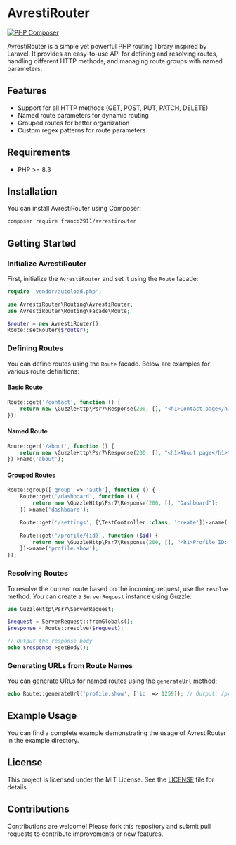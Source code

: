# AvrestiRouter
[![PHP Composer](https://github.com/fg-tec/avrestirouter/actions/workflows/php.yml/badge.svg)](https://github.com/fg-tec/avrestirouter/actions/workflows/php.yml)

AvrestiRouter is a simple yet powerful PHP routing library inspired by Laravel. It provides an easy-to-use API for defining and resolving routes, handling different HTTP methods, and managing route groups with named parameters.

## Features
* Support for all HTTP methods (GET, POST, PUT, PATCH, DELETE)
* Named route parameters for dynamic routing
* Grouped routes for better organization
* Custom regex patterns for route parameters

## Requirements
* PHP >= 8.3

## Installation
You can install AvrestiRouter using Composer:

```bash
composer require franco2911/avrestirouter
```

## Getting Started

### Initialize AvrestiRouter

First, initialize the `AvrestiRouter` and set it using the `Route` facade:

```php
require 'vendor/autoload.php';

use AvrestiRouter\Routing\AvrestiRouter;
use AvrestiRouter\Routing\Facade\Route;

$router = new AvrestiRouter();
Route::setRouter($router);
```

### Defining Routes

You can define routes using the `Route` facade. Below are examples for various route definitions:

#### Basic Route

```php
Route::get('/contact', function () {
    return new \GuzzleHttp\Psr7\Response(200, [], "<h1>Contact page</h1>");
});
```

#### Named Route

```php
Route::get('/about', function () {
    return new \GuzzleHttp\Psr7\Response(200, [], "<h1>About page</h1>");
})->name('about');
```

#### Grouped Routes

```php
Route::group(['group' => 'auth'], function () {
    Route::get('/dashboard', function () {
        return new \GuzzleHttp\Psr7\Response(200, [], "Dashboard");
    })->name('dashboard');

    Route::get('/settings', [\TestController::class, 'create'])->name('settings');
    
    Route::get('/profile/{id}', function ($id) {
        return new \GuzzleHttp\Psr7\Response(200, [], "<h1>Profile ID: $id</h1>");
    })->name('profile.show');
});
```

### Resolving Routes

To resolve the current route based on the incoming request, use the `resolve` method. You can create a `ServerRequest` instance using Guzzle:

```php
use GuzzleHttp\Psr7\ServerRequest;

$request = ServerRequest::fromGlobals();
$response = Route::resolve($request);

// Output the response body
echo $response->getBody();
```

### Generating URLs from Route Names

You can generate URLs for named routes using the `generateUrl` method:

```php
echo Route::generateUrl('profile.show', ['id' => 1259]); // Output: /profile/1259
```

## Example Usage

You can find a complete example demonstrating the usage of AvrestiRouter in the example directory.

## License

This project is licensed under the MIT License. See the [LICENSE](LICENSE.md) file for details.

## Contributions

Contributions are welcome! Please fork this repository and submit pull requests to contribute improvements or new features.
